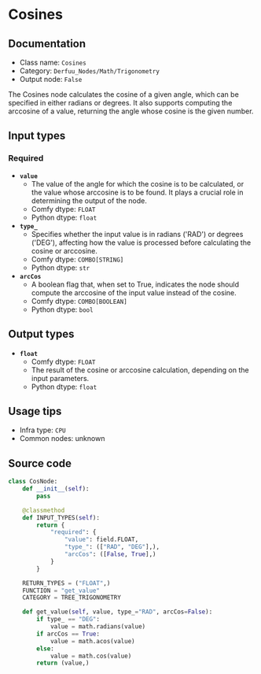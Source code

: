 # Cosines
## Documentation
- Class name: `Cosines`
- Category: `Derfuu_Nodes/Math/Trigonometry`
- Output node: `False`

The Cosines node calculates the cosine of a given angle, which can be specified in either radians or degrees. It also supports computing the arccosine of a value, returning the angle whose cosine is the given number.
## Input types
### Required
- **`value`**
    - The value of the angle for which the cosine is to be calculated, or the value whose arccosine is to be found. It plays a crucial role in determining the output of the node.
    - Comfy dtype: `FLOAT`
    - Python dtype: `float`
- **`type_`**
    - Specifies whether the input value is in radians ('RAD') or degrees ('DEG'), affecting how the value is processed before calculating the cosine or arccosine.
    - Comfy dtype: `COMBO[STRING]`
    - Python dtype: `str`
- **`arcCos`**
    - A boolean flag that, when set to True, indicates the node should compute the arccosine of the input value instead of the cosine.
    - Comfy dtype: `COMBO[BOOLEAN]`
    - Python dtype: `bool`
## Output types
- **`float`**
    - Comfy dtype: `FLOAT`
    - The result of the cosine or arccosine calculation, depending on the input parameters.
    - Python dtype: `float`
## Usage tips
- Infra type: `CPU`
- Common nodes: unknown


## Source code
```python
class CosNode:
    def __init__(self):
        pass

    @classmethod
    def INPUT_TYPES(self):
        return {
            "required": {
                "value": field.FLOAT,
                "type_": (["RAD", "DEG"],),
                "arcCos": ([False, True],)
            }
        }

    RETURN_TYPES = ("FLOAT",)
    FUNCTION = "get_value"
    CATEGORY = TREE_TRIGONOMETRY

    def get_value(self, value, type_="RAD", arcCos=False):
        if type_ == "DEG":
            value = math.radians(value)
        if arcCos == True:
            value = math.acos(value)
        else:
            value = math.cos(value)
        return (value,)

```
